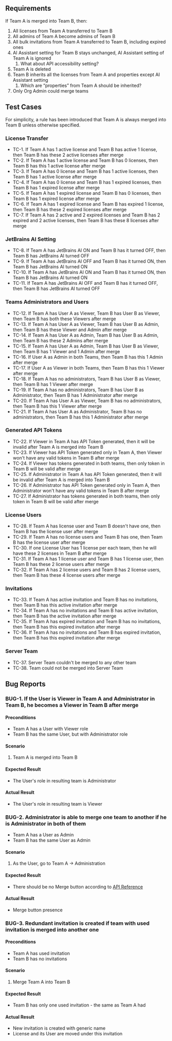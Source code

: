 ## Requirements

If Team A is merged into Team B, then:

1. All licenses from Team A transferred to Team B
2. All admins of Team A become admins of Team B
3. All bulk invitations from Team A transferred to Team B, including expired ones
4. AI Assistant setting for Team B stays unchanged, AI Assistant setting of Team A is ignored
    1. What about API accessibility setting?
5. Team A is deleted
6. Team B inherits all the licenses from Team A and properties except AI Assistant setting
    1. Which are “properties” from Team A should be inherited?
7. Only Org Admin could merge teams

## Test Cases

For simplicity, a rule has been introduced that Team A is always merged into Team B unless otherwise specified.

### License Transfer

- TC-1. If Team A has 1 active license and Team B has active 1 license, then Team B has these 2 active licenses after merge
- TC-2. If Team A has 1 active license and Team B has 0 licenses, then Team B has this 1 active license after merge
- TC-3. If Team A has 0 license and Team B has 1 active licenses, then Team B has 1 active license after merge
- TC-4. If Team A has 0 license and Team B has 1 expired licenses, then Team B has 1 expired license after merge
- TC-5. If Team A has 1 expired license and Team B has 0 licenses, then Team B has 1 expired license after merge
- TC-6. If Team A has 1 expired license and Team B has expired 1 license, then Team B has these 2 expired licenses after merge
- TC-7. If Team A has 2 active and 2 expired licenses and Team B has 2 expired and 2 active licenses, then Team B has these 8 licenses after merge

### JetBrains AI Setting

- TC-8. If Team A has JetBrains AI ON and Team B has it turned OFF, then Team B has JetBrains AI turned OFF
- TC-9. If Team A has JetBrains AI OFF and Team B has it turned ON, then Team B has JetBrains AI turned ON
- TC-10. If Team A has JetBrains AI ON and Team B has it turned ON, then Team B has JetBrains AI turned ON
- TC-11. If Team A has JetBrains AI OFF and Team B has it turned OFF, then Team B has JetBrains AI turned OFF

### Teams Administrators and Users

- TC-12. If Team A has User A as Viewer, Team B has User B as Viewer, then Team B has both these Viewers after merge
- TC-13. If Team A has User A as Viewer, Team B has User B as Admin, then Team B has these Viewer and Admin after merge
- TC-14. If Team A has User A as Admin, Team B has User B as Admin, then Team B has these 2 Admins after merge 
- TC-15. If Team A has User A as Admin, Team B has User B as Viewer, then Team B has 1 Viewer and 1 Admin after merge
- TC-16. If User A as Admin in both Teams, then Team B has this 1 Admin after merge
- TC-17. If User A as Viewer in both Teams, then Team B has this 1 Viewer after merge
- TC-18. If Team A has no administrators, Team B has User B as Viewer, then Team B has 1 Viewer after merge
- TC-19. If Team A has no administrators, Team B has User B as Administrator, then Team B has 1 Administrator after merge
- TC-20. If Team A has User A as Viewer, Team B has no administrators, then Team B has this 1 Viewer after merge
- TC-21. If Team A has User A as Administrator, Team B has no administrators, then Team B has this 1 Administrator after merge

### Generated API Tokens

- TC-22. If Viewer in Team A has API Token generated, then it will be invalid after Team A is merged into Team B
- TC-23. If Viewer has API Token generated only in Team A, then Viewer won't have any valid tokens in Team B after merge
- TC-24. If Viewer has tokens generated in both teams, then only token in Team B will be valid after merge
- TC-25. If Administrator in Team A has API Token generated, then it will be invalid after Team A is merged into Team B
- TC-26. If Administrator has API Token generated only in Team A, then Administrator won't have any valid tokens in Team B after merge
- TC-27. If Administrator has tokens generated in both teams, then only token in Team B will be valid after merge

### License Users

- TC-28. If Team A has license user and Team B doesn't have one, then Team B has the license user after merge
- TC-29. If Team A has no license users and Team B has one, then Team B has the license user after merge
- TC-30. If one License User has 1 license per each team, then he will have these 2 licenses in Team B after merge
- TC-31. If Team A has 1 license user and Team B has 1 license user, then Team B has these 2 license users after merge
- TC-32. If Team A has 2 license users and Team B has 2 license users, then Team B has these 4 license users after merge

### Invitations

- TC-33. If Team A has active invitation and Team B has no invitations, then Team B has this active invitation after merge
- TC-34. If Team A has no invitations and Team B has active invitation, then Team B has the active invitation after merge
- TC-35. If Team A has expired invitation and Team B has no invitations, then Team B has this expired invitation after merge
- TC-36. If Team A has no invitations and Team B has expired invitation, then Team B has this expired invitation after merge

### Server Team

- TC-37. Server Team couldn't be merged to any other team
- TC-38. Team could not be merged into Server Team

## Bug Reports

### BUG-1. If the User is Viewer in Team A and Administrator in Team B, he becomes a Viewer in Team B after merge 

#### Preconditions
- Team A has a User with Viewer role
- Team B has the same User, but with Administrator role

#### Scenario
1. Team A is merged into Team B

#### Expected Result
- The User's role in resulting team is Administrator

#### Actual Result
- The User's role in resulting team is Viewer

### BUG-2. Administrator is able to merge one team to another if he is Administrator in both of them
- Team A has a User as Admin
- Team B has the same User as Admin

#### Scenario
1. As the User, go to Team A -> Administration

#### Expected Result
- There should be no Merge button according to [API Reference](https://sales.jetbrains.com/hc/en-gb/articles/208460175-Merge-teams#h_01J1PW20ZKJMMEF52NZRMJ2CES)

#### Actual Result
- Merge button presence

### BUG-3. Redundant invitation is created if team with used invitation is merged into another one

#### Preconditions
- Team A has used invitation
- Team B has no invitations

#### Scenario
1. Merge Team A into Team B

#### Expected Result
- Team B has only one used invitation - the same as Team A had

#### Actual Result
- New invitation is created with generic name
- License and its User are moved under this invitation